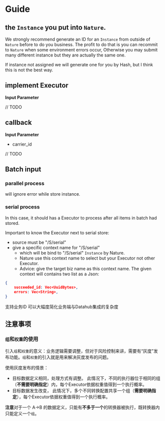 # Guide

## the `Instance` you put into `Nature`.

We strongly recommend generate an ID for an `Instance` from outside of `Nature` before to do you business.
The profit to do that is you can recommit to `Nature` when some environment errors occur,
Otherwise you may submit many different instance but they are actually the same one.

If instance not assigned we will generate one for you by Hash, but I think this is not the best way.

## implement Executor

**Input Parameter**

// TODO

## callback

**Input Parameter**

* carrier_id

// TODO

## Batch input

### parallel process

will ignore error while store instance.

### serial process

In this case, it should has a Executor to process after all items in batch had stored.

Important to know the Executor next to serial store:

* source must be "/S/serial"
* give a specific context name for "/S/serial"
  * which will be bind to "/S/serial" `Instance` by Nature.
  * Nature use this context name to select but your Executor not other Executor.
  * Advice: give the target biz name as this context name. 
The given context will contains two list as a Json:
```json
{
    succeeded_id: Vec<UuidBytes>,
    errors: Vec<String>,
}
```

支持业务ID
可以大幅度简化业务端与Datahub集成的复杂度

## 注意事项

### `组`和`权重`的使用

引入`组`和`权重`的意义：业务逻辑需要调整，但对于风险控制来讲，需要有“灰度”发布功能。`组`和`权重`的引入就是用来解决灰度发布的问题。

使用灰度发布的情景：

- 目标数据定义相同，处理方式有调整。
    此情况下，不同的执行器位于相同的组（**不需要明确指定**）内，每个Executor依据权重值得到一个执行概率。
- 目标数据发生改变，
    此情况下，多个不同转换配置共享一个组（**需要明确指定**），每个Executor依据权重值得到一个执行概率。

**注意**对于一个 A->B 的数据定义，只能有**不多于一个**的转换器被执行，既转换器内只能定义一个`组`。
